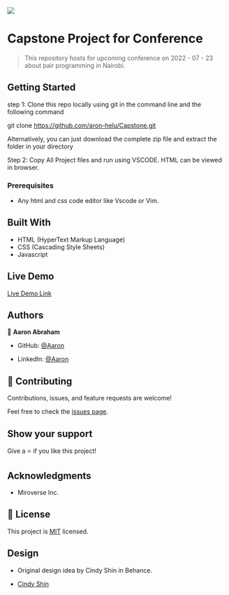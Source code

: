 ![](https://img.shields.io/badge/Microverse-blueviolet)

# Capstone Project for Conference

> This repository hosts for upcoming conference on 2022 - 07 - 23 about pair programming in Nairobi.


## Getting Started

step 1: Clone this repo locally using git in the command line and the following command

git clone https://github.com/aron-helu/Capstone.git

Alternatively, you can just download the complete zip file and extract the folder in your directory

Step 2: Copy All Project files and run using VSCODE. HTML can be viewed in browser.

### Prerequisites

- Any html and css code editor like Vscode or Vim.

## Built With

- HTML (HyperText Markup Language)
- CSS (Cascading Style Sheets)
- Javascript


## Live Demo

[Live  Demo Link](https://aron-helu.github.io/Capstone/)

## Authors

👤 **Aaron Abraham**

- GitHub: [@Aaron](https://github.com/aron-helu)

- LinkedIn: [@Aaron](https://www.linkedin.com/in/aron-abraham-90a4321b0/)


## 🤝 Contributing

Contributions, issues, and feature requests are welcome!

Feel free to check the [issues page](../../issues/).


## Show your support

Give a ⭐️ if you like this project!

## Acknowledgments

- Miroverse Inc.


## 📝 License

This project is [MIT](./MIT.md) licensed.

## Design

- Original design idea by Cindy Shin in Behance.

- [Cindy Shin](https://www.behance.net/adagio07)
